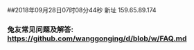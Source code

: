 ##2018年09月28日07时08分44秒 新址 159.65.89.174
### 兔友常见问题及解答: https://github.com/wanggonging/d/blob/w/FAQ.md
